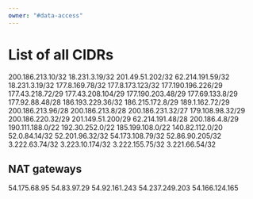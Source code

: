 ```yaml
---
owner: "#data-access"
---
```

# List of all CIDRs
200.186.213.10/32
18.231.3.19/32
201.49.51.202/32
62.214.191.59/32
18.231.3.19/32
177.8.169.78/32
177.8.173.123/32
177.190.196.226/29
177.43.218.72/29
177.43.208.104/29
177.190.203.48/29
177.69.133.8/29
177.92.88.48/28
186.193.229.36/32
186.215.172.8/29
189.1.162.72/29
200.186.213.96/28
200.186.213.8/28
200.186.231.32/27
179.108.98.32/29
200.186.220.32/29
201.149.51.200/29
62.214.191.48/28
200.186.4.8/29
190.111.188.0/22
192.30.252.0/22
185.199.108.0/22
140.82.112.0/20
52.0.84.14/32
52.201.96.32/32
54.173.108.79/32
52.86.90.205/32
3.222.63.74/32
3.223.10.174/32
3.222.155.75/32
3.221.66.54/32

## NAT gateways

54.175.68.95
54.83.97.29
54.92.161.243
54.237.249.203
54.166.124.165
